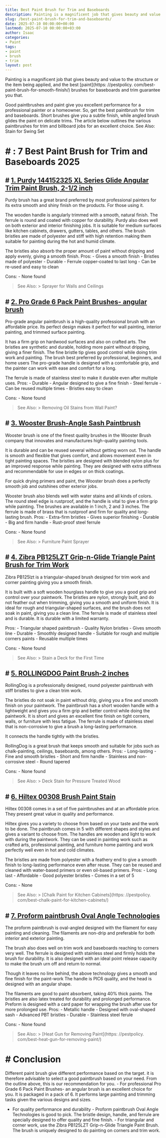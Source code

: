 ```yaml
---
title: Best Paint Brush for Trim and Baseboards
description: Painting is a magnificent job that gives beauty and value to the structure or the item being applied, and the best paint brushes for baseboards and trim...
slug: /best-paint-brush-for-trim-and-baseboards/
date: 2025-07-10 00:00:00+00:00
lastmod: 2025-07-10 00:00:00+03:00
author: Isaac
categories:
- Paint
tags:
- paint
- brush
- trim
layout: post
---
```


Painting is a magnificent job that gives beauty and value to the structure or the item being applied, and the best [paint](https: //pestpolicy. com/best-paint-brush-for-smooth-finish/) brushes for baseboards and trim guarantee you that.

Good paintbrushes and paint give you excellent performance for a professional painter or a homeowner. So, get the best paintbrush for trim and baseboards. Short brushes give you a subtle finish, while angled brush glides the paint on delicate trims. The article below outlines the various paintbrushes for trim and billboard jobs for an excellent choice. See Also: Stain for Swing Set

# # : 7 Best Paint Brush for Trim and Baseboards 2025

## # [1. Purdy 144152325 XL Series Glide Angular Trim Paint Brush, 2-1/2 inch](https://www.amazon.com/dp/B0000DH4KH/?tag=p-policy-20)

Purdy brush has a great brand preferred by most professional painters for its extra smooth and shiny finish on the products. For those using it.

The wooden handle is angularly trimmed with a smooth, natural finish. The ferrule is round and coated with copper for durability. Purdy also does well on both exterior and interior finishing jobs. It is suitable for medium surfaces like kitchen cabinets, drawers, gutters, tables, and others. The brush bristles are made of polyester and stiff with high retention making them suitable for painting during the hot and humid climate.

The bristles also absorb the proper amount of paint without dripping and apply evenly, giving a smooth finish. Pros: - Gives a smooth finish - Bristles made of polyester - Durable - Ferrule copper-coated to last long - Can be re-used and easy to clean

Cons: - None found

> See Also: > Sprayer for Walls and Ceilings

## # [2. Pro Grade 6 Pack Paint Brushes- angular brush](https://www.amazon.com/dp/B07CB1Y7CN/?tag=p-policy-20)

Pro-grade angular paintbrush is a high-quality professional brush with an affordable price. Its perfect design makes it perfect for wall painting, interior painting, and trimmed surface painting.

It has a firm grip on hardwood surfaces and also on crafted arts. The bristles are synthetic and durable, holding more paint without dripping, giving a finer finish. The fine bristle tip gives good control while doing trim work and painting. The brush best preferred by professional, beginners, and home users The pro-grade handle is designed with a comfortable grip, and the painter can work with ease and comfort for a long.

The ferrule is made of stainless steel to make it durable even after multiple uses. Pros: - Durable - Angular designed to give a fine finish - Steel ferrule - Can be reused multiple times - Bristles easy to clean

Cons: - None found

> See Also: > Removing Oil Stains from Wall Paint?

## # [3. Wooster Brush-Angle Sash Paintbrush](https://www.amazon.com/dp/B002YC06T2/?tag=p-policy-20)

Wooster brush is one of the finest quality brushes in the Wooster Brush company that innovates and manufactures high-quality painting tools.

It is durable and can be reused several without getting worn out. The handle is smooth and flexible that gives comfort, and allows movement even in tight painting spaces. The bristles are designed with blended nylon plus for an improved response while painting. They are designed with extra stiffness and recommendable for use in edges or on thick coatings.

For quick drying primers and paint, the Wooster brush does a perfectly smooth job and outshines other exterior jobs.

Wooster brush also blends well with water stains and all kinds of colors. The round steel edge is rustproof, and the handle is vital to give a firm grip while painting. The brushes are available in 1 inch, 2 and 3 inches. The ferrule is made of brass that is rustproof and firm for quality and long-lasting brush. Pros: - Extra-firm bristles - Gives superior finishing - Durable - Big and firm handle - Rust-proof steel ferrule

Cons: - None found

> See Also: > Furniture Paint Sprayer

## # [4. Zibra PB125LZT Grip-n-Glide Triangle Paint Brush for Trim Work](https://www.amazon.com/dp/B000O3OQBM/?tag=p-policy-20)

Zibra PB125lzt is a triangular-shaped brush designed for trim work and corner painting giving you a smooth finish.

It is built with a soft wooden hourglass handle to give you a good grip and control over your paintwork. The bristles are nylon, strongly built, and do not feather out when trimming, giving you a smooth and uniform finish. It is ideal for rough and triangular-shaped surfaces, and the brush does not soak in paint, giving you a clean line. The ferrule is made of stainless steel and is durable. It is durable with a limited warranty.

Pros: - Triangular shaped paintbrush - Quality Nylon bristles - Gives smooth line - Durable - Smoothly designed handle - Suitable for rough and multiple corners paints - Reusable multiple times

Cons: - None found

> See Also: > Stain a Deck for the First Time

## # [5. ROLLINGDOG Paint Brush-2 inches](https://www.amazon.com/dp/B07G521SC6/?tag=p-policy-20)

RollingDog is a professionally designed, round polyester paintbrush with stiff bristles to give a clean trim work.

The bristles do not soak in paint without drip, giving you a fine and smooth finish on your paintwork. The paintbrush has a short wooden handle with a lightweight and gives you a firm grip and better control while doing the paintwork. It is short and gives an excellent fine finish on tight corners, walls, or furniture with less fatigue. The ferrule is made of stainless steel that is non-corrosive to give a brush a long-lasting performance.

It connects the handle tightly with the bristles.

RollingDog is a great brush that keeps smooth and suitable for jobs such as chalk-painting, ceilings, baseboards, among others. Pros: - Long-lasting - Fine and smooth bristles - Short and firm handle - Stainless and non-corrosive steel - Round tapered

Cons: - None found

> See Also: > Deck Stain for Pressure Treated Wood

## # [6. Hiltex 00308 Brush Paint Stain](https://www.amazon.com/dp/B000PQTYTC/?tag=p-policy-20)

Hiltex 00308 comes in a set of five paintbrushes and at an affordable price. They present great value in quality and performance.

Hiltex gives you a variety to choose from based on your taste and the work to be done. The paintbrush comes in 5 with different shapes and styles and gives a variant to choose from. The handles are wooden and light to work with during the paintwork. They can be used in painting work such as crafted arts, professional painting, and furniture home painting and work perfectly well even in hot and cold climates.

The bristles are made from polyester with a feathery end to give a smooth finish to long-lasting performance even after reuse. They can be reused and cleaned with water-based primers or even oil-based primers. Pros: - Long last - Affordable - Good polyester bristles - Comes in a set of 5

Cons: - None

> See Also: > [Chalk Paint for Kitchen Cabinets](https: //pestpolicy. com/best-chalk-paint-for-kitchen-cabinets/)

## # [7. Proform paintbrush Oval Angle Technologies](https://www.amazon.com/dp/B008VFWPA4/?tag=p-policy-20)

The proform paintbrush is oval-angled designed with the filament for easy painting and cleaning. The filaments are non-drip and preferable for both interior and exterior painting.

The brush also does well on trim work and baseboards reaching to corners very well. The ferrule is designed with stainless steel and firmly holds the brush for durability. It is also designed with an ideal point release capacity to make the brush urn off and return to normal.

Though it leaves no line behind, the above technology gives a smooth and fine finish for the paint-work The handle is PIC6 quality, and the head is designed with an angular shape.

The filaments are good to paint absorbent, taking 40% thick paints. The bristles are also latex treated for durability and prolonged performance. Preform is designed with a card paper for wrapping the brush after use for more prolonged use. Pros: - Metallic handle - Designed with oval-shaped sash - Advanced PBT bristles - Durable - Stainless steel ferule

Cons: - None found

> See Also: > [Heat Gun for Removing Paint](https: //pestpolicy. com/best-heat-gun-for-removing-paint/)

# # Conclusion

Different paint brush give different performance based on the target. it is therefore advisable to select a good paintbrush based on your need. From the outline above, this is our recommendation for you. - For professional Pro Grade 6 Pack Paint Brushes- an angular brush is an excellent choice for you. It is packaged in a pack of 6. It performs large painting and trimming tasks given the various designs and sizes.

- For quality performance and durability - Proform paintbrush Oval Angle Technologies is good to pick. The bristle design, handle, and ferrule are specially designed to offer quality and fine finish. - For triangular and corner work, use the Zibra PB125LZT Grip-n-Glide Triangle Paint Brush. The brush is uniquely designed to do painting on corners and trim work.
